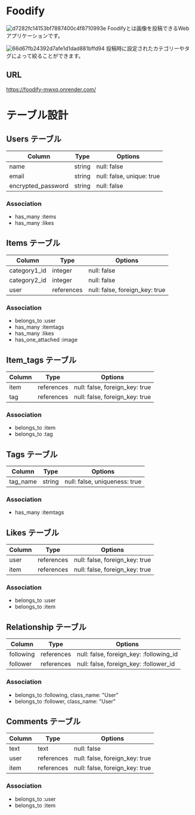 # Foodify
![d7282fc14153bf7887400c4f8710993e](https://github.com/ko-dai0102/foodify/assets/104829293/f5ebb139-4676-4f61-96a2-257fcab1e902)
Foodifyとは画像を投稿できるWebアプリケーションです。

![66d67fb24392d7afe1d1dad881bffd94](https://github.com/ko-dai0102/foodify/assets/104829293/54949283-6367-4e08-9f43-60ac76d6ae03)
投稿時に設定されたカテゴリーやタグによって絞ることができます。



## URL
https://foodify-mwxq.onrender.com/

# テーブル設計

## Users テーブル

| Column             | Type       | Options                   |
| ------------------ | ---------- | ------------------------- |
| name               | string     | null: false               |
| email              | string     | null: false, unique: true |
| encrypted_password | string     | null: false               |

### Association

- has_many :items
- has_many :likes

## Items テーブル

| Column        | Type       | Options                        |
| ------------- | ---------- | ------------------------------ |
| category1_id  | integer    | null: false                    |
| category2_id  | integer    | null: false                    |
| user          | references | null: false, foreign_key: true |

### Association

- belongs_to :user
- has_many :itemtags
- has_many :likes
- has_one_attached :image

## Item_tags テーブル

| Column | Type       | Options                        |
| ------ | ---------- | ------------------------------ |
| item   | references | null: false, foreign_key: true |
| tag    | references | null: false, foreign_key: true |

### Association

- belongs_to :item
- belongs_to :tag

## Tags テーブル

| Column   | Type   | Options                       |
| -------- | ------ | ----------------------------- |
| tag_name | string | null: false, uniqueness: true |

### Association

- has_many :itemtags

## Likes テーブル

| Column | Type       | Options                        |
| ------ | ---------- | ------------------------------ |
| user   | references | null: false, foreign_key: true |
| item   | references | null: false, foreign_key: true |

### Association

- belongs_to :user
- belongs_to :item

## Relationship テーブル

| Column    | Type       | Options                                 |
| --------- | ---------- | --------------------------------------- |
| following | references | null: false, foreign_key: :following_id |
| follower  | references | null: false, foreign_key: :follower_id  |

### Association

- belongs_to :following, class_name: "User"
- belongs_to :follower, class_name: "User"

## Comments テーブル

| Column | Type       | Options                        |
| ------ | ---------- | ------------------------------ |
| text   | text       | null: false                    |
| user   | references | null: false, foreign_key: true |
| item   | references | null: false, foreign_key: true |

### Association

- belongs_to :user
- belongs_to :item
